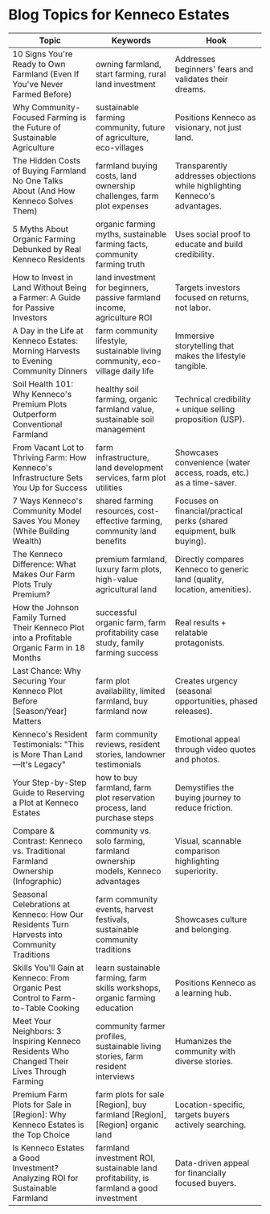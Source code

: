 # Blog Topics for Kenneco Estates

| Topic | Keywords | Hook |
|-------|----------|------|
| 10 Signs You're Ready to Own Farmland (Even If You've Never Farmed Before) | owning farmland, start farming, rural land investment | Addresses beginners' fears and validates their dreams. |
| Why Community-Focused Farming is the Future of Sustainable Agriculture | sustainable farming community, future of agriculture, eco-villages | Positions Kenneco as visionary, not just land. |
| The Hidden Costs of Buying Farmland No One Talks About (And How Kenneco Solves Them) | farmland buying costs, land ownership challenges, farm plot expenses | Transparently addresses objections while highlighting Kenneco's advantages. |
| 5 Myths About Organic Farming Debunked by Real Kenneco Residents | organic farming myths, sustainable farming facts, community farming truth | Uses social proof to educate and build credibility. |
| How to Invest in Land Without Being a Farmer: A Guide for Passive Investors | land investment for beginners, passive farmland income, agriculture ROI | Targets investors focused on returns, not labor. |
| A Day in the Life at Kenneco Estates: Morning Harvests to Evening Community Dinners | farm community lifestyle, sustainable living community, eco-village daily life | Immersive storytelling that makes the lifestyle tangible. |
| Soil Health 101: Why Kenneco's Premium Plots Outperform Conventional Farmland | healthy soil farming, organic farmland value, sustainable soil management | Technical credibility + unique selling proposition (USP). |
| From Vacant Lot to Thriving Farm: How Kenneco's Infrastructure Sets You Up for Success | farm infrastructure, land development services, farm plot utilities | Showcases convenience (water access, roads, etc.) as a time-saver. |
| 7 Ways Kenneco's Community Model Saves You Money (While Building Wealth) | shared farming resources, cost-effective farming, community land benefits | Focuses on financial/practical perks (shared equipment, bulk buying). |
| The Kenneco Difference: What Makes Our Farm Plots Truly Premium? | premium farmland, luxury farm plots, high-value agricultural land | Directly compares Kenneco to generic land (quality, location, amenities). |
| How the Johnson Family Turned Their Kenneco Plot into a Profitable Organic Farm in 18 Months | successful organic farm, farm profitability case study, family farming success | Real results + relatable protagonists. |
| Last Chance: Why Securing Your Kenneco Plot Before [Season/Year] Matters | farm plot availability, limited farmland, buy farmland now | Creates urgency (seasonal opportunities, phased releases). |
| Kenneco's Resident Testimonials: "This is More Than Land—It's Legacy" | farm community reviews, resident stories, landowner testimonials | Emotional appeal through video quotes and photos. |
| Your Step-by-Step Guide to Reserving a Plot at Kenneco Estates | how to buy farmland, farm plot reservation process, land purchase steps | Demystifies the buying journey to reduce friction. |
| Compare & Contrast: Kenneco vs. Traditional Farmland Ownership (Infographic) | community vs. solo farming, farmland ownership models, Kenneco advantages | Visual, scannable comparison highlighting superiority. |
| Seasonal Celebrations at Kenneco: How Our Residents Turn Harvests into Community Traditions | farm community events, harvest festivals, sustainable community traditions | Showcases culture and belonging. |
| Skills You'll Gain at Kenneco: From Organic Pest Control to Farm-to-Table Cooking | learn sustainable farming, farm skills workshops, organic farming education | Positions Kenneco as a learning hub. |
| Meet Your Neighbors: 3 Inspiring Kenneco Residents Who Changed Their Lives Through Farming | community farmer profiles, sustainable living stories, farm resident interviews | Humanizes the community with diverse stories. |
| Premium Farm Plots for Sale in [Region]: Why Kenneco Estates is the Top Choice | farm plots for sale [Region], buy farmland [Region], [Region] organic land | Location-specific, targets buyers actively searching. |
| Is Kenneco Estates a Good Investment? Analyzing ROI for Sustainable Farmland | farmland investment ROI, sustainable land profitability, is farmland a good investment | Data-driven appeal for financially focused buyers. |
